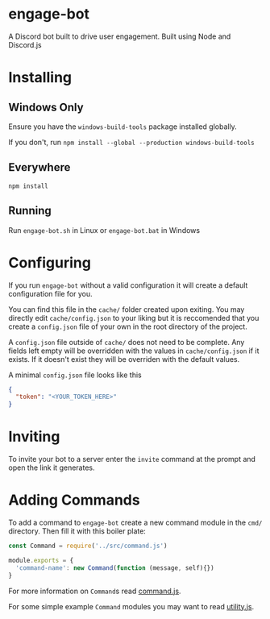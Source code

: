 # engage-bot
A Discord bot built to drive user engagement. Built using Node and Discord.js

# Installing
## Windows Only
Ensure you have the `windows-build-tools` package installed globally.

If you don't, run `npm install --global --production windows-build-tools`

## Everywhere
`npm install`

## Running
Run `engage-bot.sh` in Linux or `engage-bot.bat` in Windows

# Configuring
If you run `engage-bot` without a valid configuration it will create a default configuration file for you.

You can find this file in the `cache/` folder created upon exiting. You may directly edit `cache/config.json` to your liking but it is reccomended that you create a `config.json` file of your own in the root directory of the project. 

A `config.json` file outside of `cache/` does not need to be complete. Any fields left empty will be overridden with the values in `cache/config.json` if it exists. If it doesn't exist they will be overriden with the default values.

A minimal `config.json` file looks like this
```json
{
  "token": "<YOUR_TOKEN_HERE>"
}
```

# Inviting
To invite your bot to a server enter the `invite` command at the prompt and open the link it generates.

# Adding Commands
To add a command to `engage-bot` create a new command module in the `cmd/` directory. Then fill it with this boiler plate:

```js
const Command = require('../src/command.js')

module.exports = {
  'command-name': new Command(function (message, self){})
}

```

For more information on `Command`s read [command.js](https://github.com/gn0mesort/engage-bot/blob/master/src/command.js).

For some simple example `Command` modules you may want to read [utility.js](https://github.com/gn0mesort/engage-bot/blob/master/cmd/utility.js).